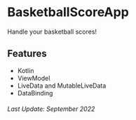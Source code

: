 # BasketballScoreApp

Handle your basketball scores!

## Features

- Kotlin
- ViewModel
- LiveData and MutableLiveData
- DataBinding

###### Last Update: September 2022
